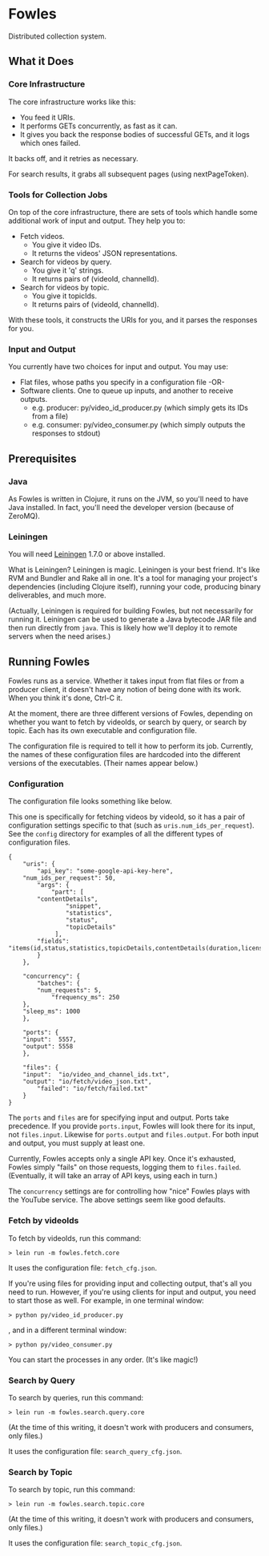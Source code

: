 # Fowles

Distributed collection system.

## What it Does

### Core Infrastructure

The core infrastructure works like this:

* You feed it URIs.
* It performs GETs concurrently, as fast as it can.
* It gives you back the response bodies of successful GETs, and it logs which ones failed.

It backs off, and it retries as necessary.

For search results, it grabs all subsequent pages (using
nextPageToken).


### Tools for Collection Jobs

On top of the core infrastructure, there are sets of tools which
handle some additional work of input and output.  They help you to:

* Fetch videos.
  * You give it video IDs.
  * It returns the videos' JSON representations.
* Search for videos by query.
  * You give it 'q' strings.
  * It returns pairs of (videoId, channelId).
* Search for videos by topic.
  * You give it topicIds.
  * It returns pairs of (videoId, channelId).

With these tools, it constructs the URIs for you, and it parses the
responses for you.


### Input and Output

You currently have two choices for input and output.  You may use:

* Flat files, whose paths you specify in a configuration file -OR-
* Software clients.  One to queue up inputs, and another to receive outputs.
  * e.g. producer: py/video_id_producer.py (which simply gets its IDs from a file)
  * e.g. consumer: py/video_consumer.py (which simply outputs the responses to stdout)


## Prerequisites

### Java

As Fowles is written in Clojure, it runs on the JVM, so you'll need to
have Java installed.  In fact, you'll need the developer version
(because of ZeroMQ).

### Leiningen

You will need [Leiningen][5] 1.7.0 or above installed.

[5]: https://github.com/technomancy/leiningen

What is Leiningen?  Leiningen is magic.  Leiningen is your best
friend.  It's like RVM and Bundler and Rake all in one.  It's a tool
for managing your project's dependencies (including Clojure itself),
running your code, producing binary deliverables, and much more.

(Actually, Leiningen is required for building Fowles, but not
necessarily for running it.  Leiningen can be used to generate a Java
bytecode JAR file and then run directly from `java`.  This is likely
how we'll deploy it to remote servers when the need arises.)


## Running Fowles

Fowles runs as a service.  Whether it takes input from flat files or
from a producer client, it doesn't have any notion of being done with
its work.  When you think it's done, Ctrl-C it.

At the moment, there are three different versions of Fowles, depending
on whether you want to fetch by videoIds, or search by query, or
search by topic.  Each has its own executable and configuration file.

The configuration file is required to tell it how to perform its job.
Currently, the names of these configuration files are hardcoded into
the different versions of the executables.  (Their names appear
below.)

### Configuration

The configuration file looks something like below.

This one is specifically for fetching videos by videoId, so it has a
pair of configuration settings specific to that (such as
`uris.num_ids_per_request`).  See the `config` directory for examples
of all the different types of configuration files.

    {
        "uris": {
            "api_key": "some-google-api-key-here",
	    "num_ids_per_request": 50,
            "args": {
                "part": [
		    "contentDetails",
                    "snippet",
                    "statistics",
                    "status",
                    "topicDetails"
                 ],
            "fields": "items(id,status,statistics,topicDetails,contentDetails(duration,licensedContent),snippet(publishedAt,channelId,title,categoryId,liveBroadcastContent))"
            }
        },

        "concurrency": {
            "batches": {
	        "num_requests": 5,
                "frequency_ms": 250
	    },
	    "sleep_ms": 1000
        },

        "ports": {
	    "input":  5557,
	    "output": 5558
        },

        "files": {
	    "input":  "io/video_and_channel_ids.txt",
	    "output": "io/fetch/video_json.txt",
            "failed": "io/fetch/failed.txt"
        }
    }

The `ports` and `files` are for specifying input and output.  Ports
take precedence.  If you provide `ports.input`, Fowles will look there
for its input, not `files.input`.  Likewise for `ports.output` and
`files.output`.  For both input and output, you must supply at least
one.

Currently, Fowles accepts only a single API key.  Once it's exhausted,
Fowles simply "fails" on those requests, logging them to
`files.failed`.  (Eventually, it will take an array of API keys, using
each in turn.)

The `concurrency` settings are for controlling how "nice" Fowles plays
with the YouTube service.  The above settings seem like good defaults.


### Fetch by videoIds

To fetch by videoIds, run this command:

    > lein run -m fowles.fetch.core

It uses the configuration file: `fetch_cfg.json`.

If you're using files for providing input and collecting output,
that's all you need to run.  However, if you're using clients for
input and output, you need to start those as well.  For example, in
one terminal window:
   
    > python py/video_id_producer.py

, and in a different terminal window:

    > python py/video_consumer.py

You can start the processes in any order.  (It's like magic!)

### Search by Query

To search by queries, run this command:

    > lein run -m fowles.search.query.core

(At the time of this writing, it doesn't work with producers and
consumers, only files.)

It uses the configuration file: `search_query_cfg.json`.

### Search by Topic

To search by topic, run this command:

    > lein run -m fowles.search.topic.core

(At the time of this writing, it doesn't work with producers and
consumers, only files.)

It uses the configuration file: `search_topic_cfg.json`.
